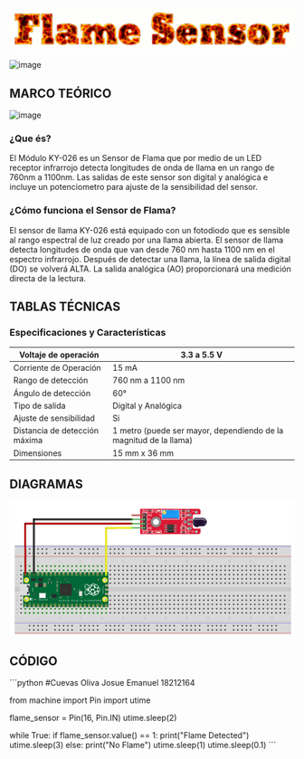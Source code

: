 ![](FlameSensorTitulo.gif)


![image](https://user-images.githubusercontent.com/84551683/144337625-5a13127a-45c0-4b88-8bbd-fa1683a9e33a.png)


## MARCO TEÓRICO
![image](https://user-images.githubusercontent.com/84551683/144338034-a61dfa98-91cd-4006-b2b9-e0e6b39f7c42.png)

### ¿Que és?
El Módulo KY-026 es un Sensor de Flama que por medio de un LED receptor infrarrojo detecta longitudes de onda de llama en un rango de 760nm a 1100nm. Las salidas de este sensor son digital y analógica e incluye un potenciometro para ajuste de la sensibilidad del sensor.

### ¿Cómo funciona el Sensor de Flama?
El sensor de llama KY-026 está equipado con un fotodiodo que es sensible al rango espectral de luz creado por una llama abierta. El sensor de llama detecta longitudes de onda que van desde 760 nm hasta 1100 nm en el espectro infrarrojo. Después de detectar una llama, la línea de salida digital (DO) se volverá ALTA. La salida analógica (AO) proporcionará una medición directa de la lectura.

## TABLAS TÉCNICAS

### Especificaciones y Características

| Voltaje de operación          | 3.3 a 5.5  V                                                        |
|-------------------------------|---------------------------------------------------------------------|
| Corriente de Operación        | 15 mA                                                               |
| Rango de detección            | 760 nm a 1100 nm                                                    |
| Ángulo de detección           | 60°                                                                 |
| Tipo de salida                | Digital y Analógica                                                 |
| Ajuste de sensibilidad        | Si                                                                  |
| Distancia de detección máxima | 1 metro  (puede ser mayor,  dependiendo de la magnitud de la llama) |
| Dimensiones                   | 15 mm x 36 mm                                                       |

## DIAGRAMAS
![](FlameDiagrama.png)

## CÓDIGO

´´´python
#Cuevas Oliva Josue Emanuel 18212164

from machine import Pin
import utime

flame_sensor = Pin(16, Pin.IN)
utime.sleep(2)

while True:
   if flame_sensor.value() == 1:
       print("Flame Detected")
       utime.sleep(3)
   else:
       print("No Flame")
       utime.sleep(1)
utime.sleep(0.1)
´´´
